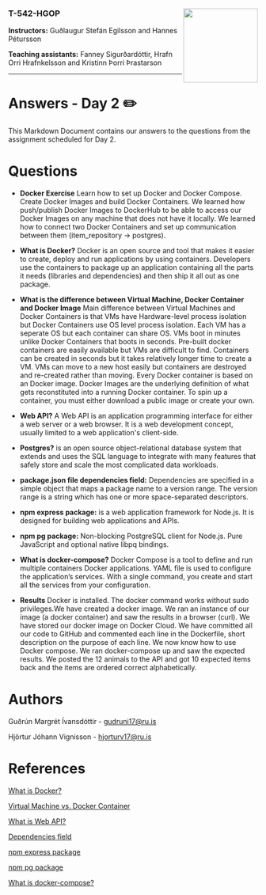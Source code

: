 ### T-542-HGOP <img align="right" width="150" height="150" src="http://iva2011.ru.is/images/default_mono.png">

**Instructors:** Guðlaugur Stefán Egilsson and Hannes Pétursson

**Teaching assistants:** Fanney Sigurðardóttir, Hrafn Orri Hrafnkelsson and Kristinn Þorri Þrastarson

---
# Answers - Day 2 :pencil2:

This Markdown Document contains our answers to the questions from the assignment scheduled for Day 2.

# Questions 

- **Docker Exercise**
Learn how to set up Docker and Docker Compose. Create Docker Images and build Docker Containers. We learned how push/publish Docker Images to DockerHub to be able to access our Docker Images on any machine that does not have it locally. We learned how to connect two Docker Containers and set up communication between them (item_repository → postgres).

- **What is Docker?**
Docker is an open source and tool that makes it easier to create, deploy and run applications by using containers. 
Developers use the containers to package up an application containing all the parts it needs (libraries and dependencies) and then ship it all out as one package. 


- **What is the difference between Virtual Machine, Docker Container and Docker Image**
 Main difference between Virtual Machines and Docker Containers is that VMs have Hardware-level process isolation but Docker Containers use OS level process isolation. Each VM has a seperate OS but each container can share OS. VMs boot in minutes unlike Docker Containers that boots in seconds. Pre-built docker containers are easily available but VMs are difficult to find. Containers can be created in seconds but it takes relatively longer time to create a VM. VMs can move to a new host easily but containers are destroyed and re-created rather than moving.  Every Docker container is based on an Docker image. Docker Images are the underlying definition of what gets reconstituted into a running Docker container. To spin up a container, you must either download a public image or create your own.


- **Web API?**
A Web API is an application programming interface for either a web server or a web browser. It is a web development concept, usually limited to a web application's client-side. 

-  **Postgres?**
is an open source object-relational database system that extends and uses the SQL language to integrate with many features that safely store and scale the most complicated data workloads. 


- **package.json file dependencies field:**
Dependencies are specified in a simple object that maps a package name to a version range. The version range is a string which has one or more space-separated descriptors.

- **npm express package:**
is a web application framework for Node.js. It is designed for building web applications and APIs.

- **npm pg package:**
Non-blocking PostgreSQL client for Node.js. Pure JavaScript and optional native libpq bindings.

- **What is docker-compose?**
Docker Compose is a tool to define and run multiple containers Docker applications. YAML file is used to configure the application’s services. With a single command, you create and start all the services from your configuration. 

- **Results**
Docker is installed. The docker command works without sudo privileges.We have created a docker image. We ran an instance of our image (a docker container) and saw the results in a browser (curl). We have stored our docker image on Docker Cloud. We have committed all our code to GitHub and commented each line in the Dockerfile, short description on the purpose of each line. We now know how to use Docker compose. We ran docker-compose up and saw the expected results. We posted the 12 animals to the API and got 10 expected items back and the items are ordered correct alphabetically. 


# Authors

Guðrún Margrét Ívansdóttir - gudruni17@ru.is

Hjörtur Jóhann Vignisson - hjorturv17@ru.is

# References

[What is Docker?](https://opensource.com/resources/what-docker)

[Virtual Machine vs. Docker Container](https://geekflare.com/docker-vs-virtual-machine/)


[What is Web API?](https://opensource.com/resources/what-docker)

[Dependencies field](https://docs.npmjs.com/files/package.json)

[npm express package](https://en.m.wikipedia.org/wiki/Express.js)

[npm pg package](https://www.npmjs.com/package/pg)

[What is docker-compose?](https://docs.docker.com/compose/)